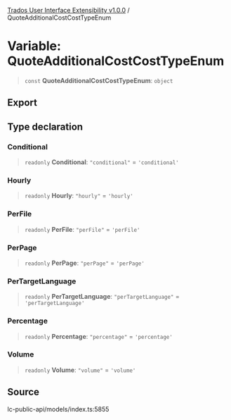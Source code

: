 [Trados User Interface Extensibility v1.0.0](../wiki/globals) / QuoteAdditionalCostCostTypeEnum

# Variable: QuoteAdditionalCostCostTypeEnum

> `const` **QuoteAdditionalCostCostTypeEnum**: `object`

## Export

## Type declaration

### Conditional

> `readonly` **Conditional**: `"conditional"` = `'conditional'`

### Hourly

> `readonly` **Hourly**: `"hourly"` = `'hourly'`

### PerFile

> `readonly` **PerFile**: `"perFile"` = `'perFile'`

### PerPage

> `readonly` **PerPage**: `"perPage"` = `'perPage'`

### PerTargetLanguage

> `readonly` **PerTargetLanguage**: `"perTargetLanguage"` = `'perTargetLanguage'`

### Percentage

> `readonly` **Percentage**: `"percentage"` = `'percentage'`

### Volume

> `readonly` **Volume**: `"volume"` = `'volume'`

## Source

lc-public-api/models/index.ts:5855
